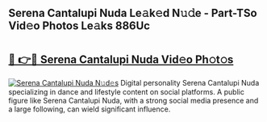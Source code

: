 ## Serena Cantalupi Nuda Le𝚊k𝚎d N𝚞𝚍e - Part-TSo Vid𝚎o Photos Le𝚊ks 886Uc

# <h2><a href="http://fbe8cl.evod.top/?m=Serena+Cantalupi+Nuda">🔗 👉🔴 Serena Cantalupi Nuda Vid𝚎o Ph𝚘t𝚘s</a></h2>

[![Serena Cantalupi Nuda N𝚞d𝚎s](https://i.imgur.com/8V9OHl7.gif)](http://fbe8cl.evod.top/?m=Serena+Cantalupi+Nuda)
Digital personality Serena Cantalupi Nuda specializing in dance and lifestyle content on social platforms. A public figure like Serena Cantalupi Nuda, with a strong social media presence and a large following, can wield significant influence. 

